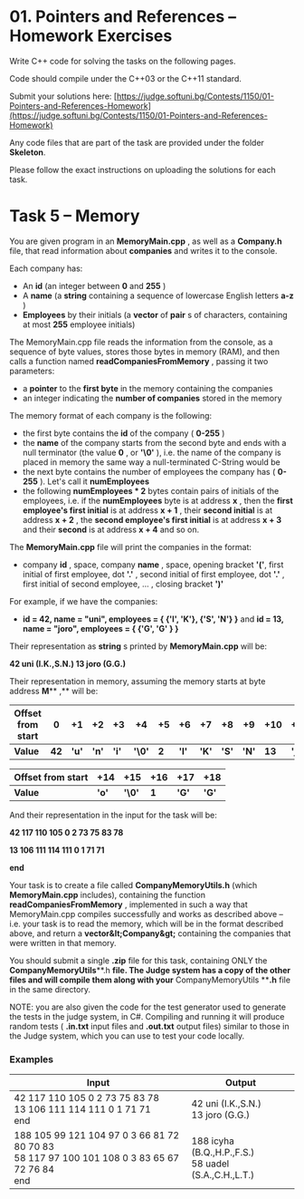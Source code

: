 # 01. Pointers and References – Homework Exercises

Write C++ code for solving the tasks on the following pages.

Code should compile under the C++03 or the C++11 standard.

Submit your solutions here: [https://judge.softuni.bg/Contests/1150/01-Pointers-and-References-Homework](https://judge.softuni.bg/Contests/1150/01-Pointers-and-References-Homework)

Any code files that are part of the task are provided under the folder **Skeleton**.

Please follow the exact instructions on uploading the solutions for each task.

# Task 5 – Memory

You are given program in an **MemoryMain.cpp** , as well as a **Company.h** file, that read information about **companies** and writes it to the console.

Each company has:

- An **id** (an integer between **0** and **255** )
- A **name** (a **string** containing a sequence of lowercase English letters **a-z** )
-  **Employees** by their initials (a **vector** of **pair** s of characters, containing at most **255** employee initials)

The MemoryMain.cpp file reads the information from the console, as a sequence of byte values, stores those bytes in memory (RAM), and then calls a function named **readCompaniesFromMemory** , passing it two parameters:

- a **pointer** to the **first byte** in the memory containing the companies
- an integer indicating the **number of companies** stored in the memory

The memory format of each company is the following:

- the first byte contains the **id** of the company ( **0-255** )
- the **name** of the company starts from the second byte and ends with a null terminator (the value **0** , or **&#39;\0&#39;** ), i.e. the name of the company is placed in memory the same way a null-terminated C-String would be
- the next byte contains the number of employees the company has ( **0-255** ). Let&#39;s call it **numEmployees**
- the following **numEmployees \* 2** bytes contain pairs of initials of the employees, i.e. if the **numEmployees** byte is at address **x** , then the **first employee&#39;s first initial** is at address **x + 1** , their **second initial** is at address **x + 2** , the **second employee&#39;s first initial** is at address **x + 3** and their **second** is at address **x + 4** and so on.

The **MemoryMain.cpp** file will print the companies in the format:

- company **id** , space, company **name** , space, opening bracket **&#39;(&#39;**, first initial of first employee, dot **&#39;.&#39;** , second initial of first employee, dot **&#39;.&#39;** , first initial of second employee, … , closing bracket **&#39;)&#39;**

For example, if we have the companies:

-  **id = 42, name = &quot;uni&quot;, employees = { {&#39;I&#39;, &#39;K&#39;}, {&#39;S&#39;, &#39;N&#39;} }** and
**id = 13, name = &quot;joro&quot;, employees = { {&#39;G&#39;, &#39;G&#39; } }**

Their representation as **string** s printed by **MemoryMain.cpp** will be:

**42 uni (I.K.,S.N.)
13 joro (G.G.)**

Their representation in memory, assuming the memory starts at byte address **M**** ,** will be:

| **Offset from start** | **0** | **+1** | **+2** | **+3** | **+4** | **+5** | **+6** | **+7** | **+8** | **+9** | **+10** | **+11** | **+12** | **+13** |
| --- | --- | --- | --- | --- | --- | --- | --- | --- | --- | --- | --- | --- | --- | --- |
| **Value** | **42** | **&#39;u&#39;** | **&#39;n&#39;** | **&#39;i&#39;** | **&#39;\0&#39;** | **2** | **&#39;I&#39;** | **&#39;K&#39;** | **&#39;S&#39;** | **&#39;N&#39;** | **13** | **&#39;j&#39;** | **&#39;o&#39;** | **&#39;r&#39;** |

| **Offset from start** | **+14** | **+15** | **+16** | **+17** | **+18** |
| --- | --- | --- | --- | --- | --- |
| **Value** | **&#39;o&#39;** | **&#39;\0&#39;** | **1** | **&#39;G&#39;** | **&#39;G&#39;** |

And their representation in the input for the task will be:

**42 117 110 105 0 2 73 75 83 78**

**13 106 111 114 111 0 1 71 71**

**end**

Your task is to create a file called **CompanyMemoryUtils.h** (which **MemoryMain.cpp** includes), containing the function **readCompaniesFromMemory** , implemented in such a way that MemoryMain.cpp compiles successfully and works as described above – i.e. your task is to read the memory, which will be in the format described above, and return a **vector\&lt;Company\&gt;** containing the companies that were written in that memory.

You should submit a single **.zip** file for this task, containing ONLY the **CompanyMemoryUtils****.h **file. The Judge system has a copy of the other files and will compile them along with your** CompanyMemoryUtils ****.h** file in the same directory.

NOTE: you are also given the code for the test generator used to generate the tests in the judge system, in C#. Compiling and running it will produce random tests ( **.in.txt** input files and **.out.txt** output files) similar to those in the Judge system, which you can use to test your code locally.

### Examples

| **Input** | **Output** |
| --- | --- |
| 42 117 110 105 0 2 73 75 83 78 <br> 13 106 111 114 111 0 1 71 71 <br> end | 42 uni (I.K.,S.N.) <br> 13 joro (G.G.) |
| 188 105 99 121 104 97 0 3 66 81 72 80 70 83 <br> 58 117 97 100 101 108 0 3 83 65 67 72 76 84 <br> end | 188 icyha (B.Q.,H.P.,F.S.) <br> 58 uadel (S.A.,C.H.,L.T.) |
